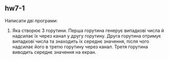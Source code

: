 ## hw7-1
  
Написати дві програми:

1. Яка створює 3 горутини. Перша горутина генерує випадкові числа й надсилає їх через канал у другу горутину. Друга горутина отримує випадкові числа та знаходить їх середнє значення, після чого надсилає його в третю горутину через канал. Третя горутина виводить середнє значення на екран.